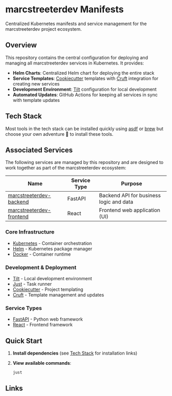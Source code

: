 # marcstreeterdev Manifests

Centralized Kubernetes manifests and service management for the marcstreeterdev project ecosystem.

## Overview

This repository contains the central configuration for deploying and managing all marcstreeterdev services in Kubernetes. It provides:

- **Helm Charts**: Centralized Helm chart for deploying the entire stack
- **Service Templates**: [Cookiecutter] templates with [Cruft] integration for creating new services
- **Development Environment**: [Tilt] configuration for local development
- **Automated Updates**: GitHub Actions for keeping all services in sync with template updates

## Tech Stack
Most tools in the tech stack can be installed quickly using [asdf]  or [brew] but choose your own adventure 🤞 to install these tools.

## Associated Services

The following services are managed by this repository and are designed to work together as part of the marcstreeterdev ecosystem:

| Name                                                                 | Service Type | Purpose                                      |
|----------------------------------------------------------------------|--------------|----------------------------------------------|
| [marcstreeterdev-backend](https://github.com/marcstreeter/marcstreeterdev-backend)   | FastAPI      | Backend API for business logic and data      |
| [marcstreeterdev-frontend](https://github.com/marcstreeter/marcstreeterdev-frontend) | React        | Frontend web application (UI)                |

### Core Infrastructure
- [Kubernetes] - Container orchestration
- [Helm] - Kubernetes package manager
- [Docker] - Container runtime

### Development & Deployment
- [Tilt] - Local development environment
- [Just] - Task runner
- [Cookiecutter] - Project templating
- [Cruft] - Template management and updates

### Service Types
- [FastAPI] - Python web framework
- [React] - Frontend framework

## Quick Start

1. **Install dependencies** (see [Tech Stack](#tech-stack) for installation links)

2. **View available commands**:
   ```bash
   just
   ```
## Links

[Kubernetes]: https://kubernetes.io/
[Helm]: https://helm.sh/
[Docker]: https://www.docker.com/
[Tilt]: https://tilt.dev/
[Just]: https://github.com/casey/just
[Cookiecutter]: https://cookiecutter.readthedocs.io/en/stable/
[Cruft]: https://cruft.github.io/cruft/
[FastAPI]: https://fastapi.tiangolo.com/
[React]: https://react.dev/
[asdf]: https://asdf-vm.com/
[brew]: https://brew.sh/